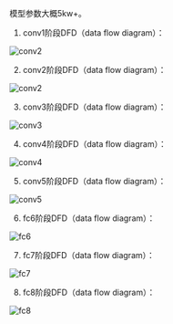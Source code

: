 模型参数大概5kw+。

1. conv1阶段DFD（data flow diagram）：

![conv2](https://github.com/shaoxq/projects/tree/master/figs/alexnet-conv1.png)

2. conv2阶段DFD（data flow diagram）：

![conv2](https://github.com/shaoxq/projects/tree/master/figs/alexnet-conv2.png)

3. conv3阶段DFD（data flow diagram）：

![conv3](https://github.com/shaoxq/projects/tree/master/figs/alexnet-conv3.png)

4. conv4阶段DFD（data flow diagram）：

![conv4](https://github.com/shaoxq/projects/tree/master/figs/alexnet-conv4.png)

5. conv5阶段DFD（data flow diagram）：

![conv5](https://github.com/shaoxq/projects/tree/master/figs/alexnet-conv5.png)

6. fc6阶段DFD（data flow diagram）：

![fc6](https://github.com/shaoxq/projects/tree/master/figs/alexnet-fc6.png)

7. fc7阶段DFD（data flow diagram）：

![fc7](https://github.com/shaoxq/projects/tree/master/figs/alexnet-fc7.png)

8. fc8阶段DFD（data flow diagram）：

![fc8](https://github.com/shaoxq/projects/tree/master/figs/alexnet-fc8.png)
